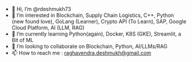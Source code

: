 - 👋 Hi, I’m @rdeshmukh73
- 👀 I’m interested in Blockchain, Supply Chain Logistics, C++, Python (new found love), GoLang (Learner), Crypto API (To Learn), SAP, Google Cloud Platform, AI (LLM, RAG)
- 🌱 I’m currently learning Python(again), Docker, K8S (GKE), Streamlit, a Bit of ML
- 💞️ I’m looking to collaborate on Blockchain, Python, AI/LLMs/RAG
- 📫 How to reach me : raghavendra.deshmukh@gmail.com

<!---
rdeshmukh73/rdeshmukh73 is a ✨ special ✨ repository because its `README.md` (this file) appears on your GitHub profile.
You can click the Preview link to take a look at your changes.
--->
